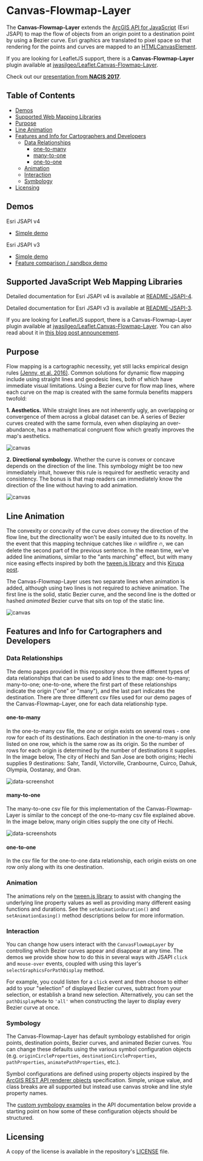 # Canvas-Flowmap-Layer

The **Canvas-Flowmap-Layer** extends the [ArcGIS API for JavaScript](https://developers.arcgis.com/javascript/) (Esri JSAPI) to map the flow of objects from an origin point to a destination point by using a Bezier curve. Esri graphics are translated to pixel space so that rendering for the points and curves are mapped to an [HTMLCanvasElement](https://developer.mozilla.org/en-US/docs/Web/API/HTMLCanvasElement).

If you are looking for LeafletJS support, there is a **Canvas-Flowmap-Layer** plugin available at [jwasilgeo/Leaflet.Canvas-Flowmap-Layer](https://www.github.com/jwasilgeo/Leaflet.Canvas-Flowmap-Layer).

Check out our [presentation from **NACIS 2017**](https://www.youtube.com/watch?v=cRPx-BfBtv0).

## Table of Contents

- [Demos](#demos)
- [Supported Web Mapping Libraries](#supported-web-mapping-libraries)
- [Purpose](#purpose)
- [Line Animation](#line-animation)
- [Features and Info for Cartographers and Developers](#features-and-info-for-cartographers-and-developers)
  - [Data Relationships](#data-relationships)
    - [one-to-many](#one-to-many)
    - [many-to-one](#many-to-one)
    - [one-to-one](#one-to-one)
  - [Animation](#animation)
  - [Interaction](#interaction)
  - [Symbology](#symbology)
- [Licensing](#licensing)

## Demos

Esri JSAPI v4

- [Simple demo](https://sarahbellum.github.io/Canvas-Flowmap-Layer/demos-jsapi-4/main)

Esri JSAPI v3

- [Simple demo](https://sarahbellum.github.io/Canvas-Flowmap-Layer/demos-jsapi-3/main)
- [Feature comparison / sandbox demo](https://sarahbellum.github.io/Canvas-Flowmap-Layer/demos-jsapi-3/comparison/)

## Supported JavaScript Web Mapping Libraries

Detailed documentation for Esri JSAPI v4 is available at [README-JSAPI-4](./README-JSAPI-4.md).

Detailed documentation for Esri JSAPI v3 is available at [README-JSAPI-3](./README-JSAPI-3.md).

If you are looking for LeafletJS support, there is a Canvas-Flowmap-Layer plugin available at [jwasilgeo/Leaflet.Canvas-Flowmap-Layer](https://www.github.com/jwasilgeo/Leaflet.Canvas-Flowmap-Layer). You can also read about it in [this blog post announcement](https://cerebellumaps.wordpress.com/2017/04/20/flow-mapping-with-leaflet/).

## Purpose

Flow mapping is a cartographic necessity, yet still lacks empirical design rules [(Jenny, et al. 2016)](https://www.researchgate.net/publication/311588861_Design_principles_for_origin-destination_flow_maps). Common solutions for dynamic flow mapping include using straight lines and geodesic lines, both of which have immediate visual limitations. Using a Bezier curve for flow map lines, where each curve on the map is created with the same formula benefits mappers twofold:

**1. Aesthetics.** While straight lines are not inherently ugly, an overlapping or convergence of them across a global dataset can be. A series of Bezier curves created with the same formula, even when displaying an over-abundance, has a mathematical congruent flow which greatly improves the map's aesthetics.

![canvas](https://raw.githubusercontent.com/sarahbellum/Canvas-Flowmap-Layer/master/img/img_01.png)

**2. Directional symbology.** Whether the curve is convex or concave depends on the direction of the line. This symbology might be too new immediately intuit, however this rule is required for aesthetic veracity and consistency. The bonus is that map readers can immediately know the direction of the line without having to add animation.

![canvas](https://raw.githubusercontent.com/sarahbellum/Canvas-Flowmap-Layer/master/img/img_02.png)

## Line Animation

The convexity or concavity of the curve *does* convey the direction of the flow line, but the directionality won't be easily intuited due to its novelty. In the event that this mapping technique catches like :fire: wildfire :fire:, we can delete the second part of the previous sentence. In the mean time, we've added line animations, similar to the  "ants marching" effect, but with many nice easing effects inspired by both the [tween.js library](https://github.com/tweenjs/tween.js) and this [Kirupa post](https://www.kirupa.com/html5/introduction_to_easing_in_javascript.htm).

The Canvas-Flowmap-Layer uses two separate lines when animation is added, although using two lines is not required to achieve animation. The first line is the solid, static Bezier curve, and the second line is the dotted or hashed *animated* Bezier curve that sits on top of the static line.

![canvas](https://raw.githubusercontent.com/sarahbellum/Canvas-Flowmap-Layer/master/img/lineanimation.gif)

## Features and Info for Cartographers and Developers

### Data Relationships

The demo pages provided in this repository show three different types of data relationships that can be used to add lines to the map: one-to-many; many-to-one; one-to-one, where the first part of these relationships indicate the origin ("one" or "many"), and the last part indicates the destination. There are three different csv files used for our demo pages of the Canvas-Flowmap-Layer, one for each data relationship type.

#### one-to-many

In the one-to-many csv file, the *one* or origin exists on several rows - one row for each of its destinations. Each destination in the one-to-many is only listed on one row, which is the same row as its origin. So the number of rows for each origin is determined by the number of destinations it supplies. In the image below, The city of Hechi and San Jose are both origins; Hechi supplies 9 destinations: Sahr, Tandil, Victorville, Cranbourne, Cuirco, Dahuk, Olympia, Oostanay, and Oran.

![data-screenshot](https://raw.githubusercontent.com/sarahbellum/Canvas-Flowmap-Layer/master/img/one-to-many.png)

#### many-to-one

The many-to-one csv file for this implementation of the Canvas-Flowmap-Layer is similar to the concept of the one-to-many csv file explained above. In the image below, many origin cities supply the one city of Hechi.

![data-screenshots](https://raw.githubusercontent.com/sarahbellum/Canvas-Flowmap-Layer/master/img/many-to-one.png)

#### one-to-one

In the csv file for the one-to-one data relationship, each origin exists on one row only along with its one destination.

### Animation

The animations rely on the [tween.js library](https://github.com/tweenjs/tween.js) to assist with changing the underlying line property values as well as providing many different easing functions and durations. See the `setAnimationDuration()` and `setAnimationEasing()` method descriptions below for more information.

### Interaction

You can change how users interact with the `CanvasFlowmapLayer` by controlling which Bezier curves appear and disappear at any time. The demos we provide show how to do this in several ways with JSAPI `click` and `mouse-over` events, coupled with using this layer's `selectGraphicsForPathDisplay` method.

For example, you could listen for a `click` event and then choose to either add to your "selection" of displayed Bezier curves, subtract from your selection, or establish a brand new selection. Alternatively, you can set the `pathDisplayMode` to `'all'` when constructing the layer to display every Bezier curve at once.

### Symbology

The Canvas-Flowmap-Layer has default symbology established for origin points, destination points, Bezier curves, and animated Bezier curves. You can change these defaults using the various symbol configuration objects (e.g. `originCircleProperties`, `destinationCircleProperties`, `pathProperties`, `animatePathProperties`, etc.).

Symbol configurations are defined using property objects inspired by the [ArcGIS REST API renderer objects](https://resources.arcgis.com/en/help/arcgis-rest-api/#/Renderer_objects/02r30000019t000000/) specification. Simple, unique value, and class breaks are all supported but instead use canvas stroke and line style property names.

The [custom symbology examples](#custom-symbology-examples) in the API documentation below provide a starting point on how some of these configuration objects should be structured.

## Licensing

A copy of the license is available in the repository's [LICENSE](./LICENSE) file.
